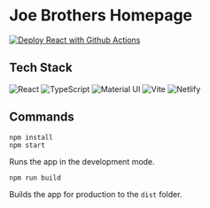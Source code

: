 # Joe Brothers Homepage

[![Deploy React with Github Actions](https://github.com/joe-brothers/joe-brothers.github.io/actions/workflows/pages.yml/badge.svg)](https://github.com/joe-brothers/joe-brothers.github.io/actions/workflows/pages.yml)

## Tech Stack

![React](https://img.shields.io/badge/React-61DAFB?logo=React&logoColor=black)
![TypeScript](https://img.shields.io/badge/TypeScript-3178C6?logo=TypeScript&logoColor=white)
![Material UI](https://img.shields.io/badge/Material_UI-007FFF?logo=MUI&logoColor=white)
![Vite](https://img.shields.io/badge/Vite-646CFF?logo=Vite&logoColor=white)
![Netlify](https://img.shields.io/badge/Netlify-00C7B7?logo=Netlify&logoColor=white)

## Commands

```
npm install
npm start
```

Runs the app in the development mode.

```
npm run build
```

Builds the app for production to the `dist` folder.
